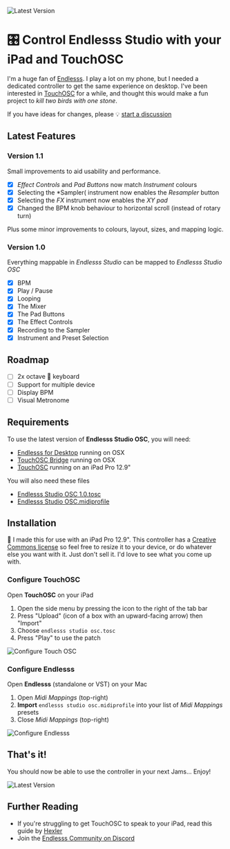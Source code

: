 ![Latest Version](https://github.com/renderghost/endlesss-studio-osc/blob/main/thumb-latest-version.jpg)

# :control_knobs: Control **Endlesss Studio** with your iPad and TouchOSC

I'm a huge fan of [Endlesss](https://endlesss.fm). I play a lot on my phone, but I needed a dedicated controller to get the same experience on desktop. I've been interested in [TouchOSC](https://hexler.net/touchosc) for a while, and thought this would make a fun project to *kill two birds with one stone*.

If you have ideas for changes, please :bulb: [start a discussion](https://github.com/renderghost/endlesss-studio-osc/discussions)

## Latest Features

### Version 1.1
Small improvements to aid usability and performance.

- [x] *Effect Controls* and *Pad Buttons* now match *Instrument* colours
- [x] Selecting the *Sampler( instrument now enables the *Resampler* button
- [x] Selecting the *FX* instrument now enables the *XY pad*
- [x] Changed the BPM knob behaviour to horizontal scroll (instead of rotary turn)

Plus some minor improvements to colours, layout, sizes, and mapping logic.

### Version 1.0
Everything mappable in *Endlesss Studio* can be mapped to *Endlesss Studio OSC*

- [x] BPM
- [x] Play / Pause
- [x] Looping
- [x] The Mixer
- [x] The Pad Buttons
- [x] The Effect Controls
- [x] Recording to the Sampler
- [x] Instrument and Preset Selection

## Roadmap
- [ ] 2x octave 🎹 keyboard
- [ ] Support for multiple device
- [ ] Display BPM
- [ ] Visual Metronome

## Requirements

To use the latest version of **Endlesss Studio OSC**, you will need:

- [Endlesss for Desktop](https://endlesss.fm/) running on OSX
- [TouchOSC Bridge](https://apps.apple.com/app/touchosc/id1569996730) running on OSX
- [TouchOSC](https://apps.apple.com/app/touchosc/id1569996730) running on an iPad Pro 12.9"

You will also need these files

- [Endlesss Studio OSC 1.0.tosc](https://github.com/renderghost/endlesss-studio-osc/blob/2cff50652fdaa44cae23730d1de5a2377d62f562/Endlesss%20Studio%20OSC%201.0.tosc)
- [Endlesss Studio OSC.midiprofile](https://github.com/renderghost/endlesss-studio-osc/blob/2cff50652fdaa44cae23730d1de5a2377d62f562/Endlesss%20Studio%20OSC.midiprofile)

## Installation

:no_mobile_phones: I made this for use with an iPad Pro 12.9". This controller has a [Creative Commons license](https://github.com/renderghost/endlesss-studio-osc/blob/main/LICENSE) so feel free to resize it to your device, or do whatever else you want with it. Just don't sell it. I'd love to see what you come up with.

### Configure TouchOSC

Open **TouchOSC** on your iPad

1. Open the side menu by pressing the icon to the right of the tab bar
2. Press "Upload" (icon of a box with an upward-facing arrow) then "Import"
3. Choose `endlesss studio osc.tosc`
4. Press "Play" to use the patch

![Configure Touch OSC](https://github.com/renderghost/endlesss-studio-osc/blob/main/config-touchosc.jpeg)

### Configure Endlesss

Open **Endlesss** (standalone or VST) on your Mac

1. Open *Midi Mappings* (top-right)
2. **Import** `endlesss studio osc.midiprofile` into your list of *Midi Mappings* presets
3. Close *Midi Mappings* (top-right)

![Configure Endlesss](https://github.com/renderghost/endlesss-studio-osc/blob/main/config-endlesss.jpeg)

## That's it!

You should now be able to use the controller in your next Jams... Enjoy!

![Latest Version](https://github.com/renderghost/endlesss-studio-osc/blob/main/latest-version.jpeg)

## Further Reading

- If you're struggling to get TouchOSC to speak to your iPad, read this guide by [Hexler](https://hexler.net/touchosc/manual/getting-started)
- Join the [Endlesss Community on Discord](https://discord.com/invite/hytvqRm)
